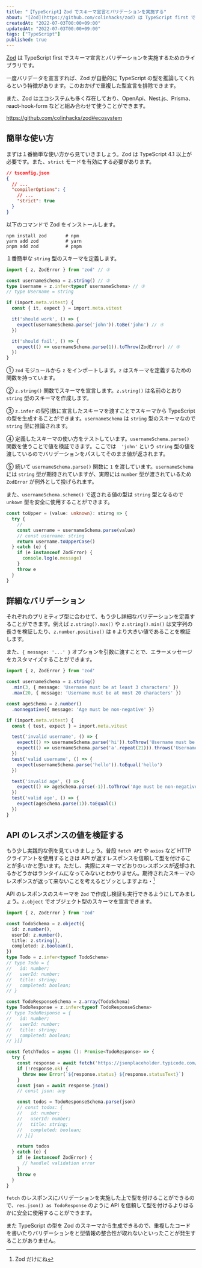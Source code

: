 ```yaml
---
title: "【TypeScript】Zod でスキーマ宣言とバリデーションを実施する"
about: "[Zod](https://github.com/colinhacks/zod) は TypeScript first でスキーマ宣言とバリデーションを実施するためのライブラリです。  一度バリデータを宣言すれば、Zod が自動的に TypeScript の型を推論してくれるという特徴があります。このおかげで重複した型宣言を排除できます。  また、Zod はエコシステムも多く存在しており、OpenApi、Nest.js、Prisma、react-hook-form などと組み合わせて使うことができます。"
createdAt: "2022-07-03T00:00+09:00"
updatedAt: "2022-07-03T00:00+09:00"
tags: ["TypeScript"]
published: true
---
```

[Zod](https://github.com/colinhacks/zod) は TypeScript first でスキーマ宣言とバリデーションを実施するためのライブラリです。

一度バリデータを宣言すれば、Zod が自動的に TypeScript の型を推論してくれるという特徴があります。このおかげで重複した型宣言を排除できます。

また、Zod はエコシステムも多く存在しており、OpenApi、Nest.js、Prisma、react-hook-form などと組み合わせて使うことができます。

https://github.com/colinhacks/zod#ecosystem

## 簡単な使い方

まずは１番簡単な使い方から見ていきましょう。Zod は TypeScript 4.1 以上が必要です。また、`strict` モードを有効にする必要があります。

```json
// tsconfig.json
{
  // ...
  "compilerOptions": {
    // ...
    "strict": true
  }
}
```

以下のコマンドで Zod をインストールします。

```
npm install zod       # npm
yarn add zod          # yarn
pnpm add zod          # pnpm
```

１番簡単な `string` 型のスキーマを定義します。

```ts
import { z, ZodError } from 'zod' // ①

const usernameSchema = z.string() // ②
type Username = z.infer<typeof usernameSchema> // ③
// type Username = string

if (import.meta.vitest) {
  const { it, expect } = import.meta.vitest

  it('should work', () => {
    expect(usernameSchema.parse('john')).toBe('john') // ④
  })

  it('should fail', () => {
    expect(() => usernameSchema.parse(1)).toThrow(ZodError) // ⑤
  })
}
```

① `zod` モジュールから `z` をインポートします。`z` はスキーマを定義するための関数を持っています。

② `z.string()` 関数でスキーマを宣言します。`z.string()` は名前のとおり `string` 型のスキーマを作成します。

③ `z.infer` の型引数に宣言したスキーマを渡すことでスキーマから TypeScript の型を生成することができます。`usernameSchema` は `string` 型のスキーマなので `string` 型に推論されます。

④ 定義したスキーマの使い方をテストしています。`usernameSchema.parse()` 関数を使うことで値を検証できます。ここでは　`'john'` という `string` 型の値を渡しているのでバリデーションをパスしてそのまま値が返されます。

⑤ 続いて `usernameSchema.parse()` 関数に `1` を渡しています。`usernameSchema` には `string` 型が期待されていますが、実際には `number` 型が渡されているため `ZodError` が例外として投げられます。

また、`usernameSchema.scheme()` で返される値の型は `string` 型となるので `unkown` 型を安全に使用することができます。

```ts
const toUpper = (value: unknown): stirng => {
  try {
    // 
    const username = usernameSchema.parse(value) 
    // const username: string
    return username.toUpperCase()
  } catch (e) {
    if (e instanceof ZodError) {
      console.log(e.message)
    }
    throw e
  }
}
```

## 詳細なバリデーション

それぞれのプリミティブ型に合わせて、もう少し詳細なバリデーションを定義することができます。例えば `z.string().max()` や `z.string().min()` は文字列の長さを検証したり、`z.number.positive()` は `0` より大きい値であることを検証します。

また、`{ message: '...' }` オプションを引数に渡すことで、エラーメッセージをカスタマイズすることができます。

```ts
import { z, ZodError } from 'zod'

const usernameSchema = z.string()
  .min(3, { message: 'Username must be at least 3 characters' })
  .max(20, { message: 'Username must be at most 20 characters' })

const ageSchema = z.number()
  .nonnegative({ message: 'Age must be non-negative' })

if (import.meta.vitest) {
  const { test, expect } = import.meta.vitest

  test('invalid username', () => {
    expect(() => usernameSchema.parse('hi')).toThrow('Username must be at least 3 characters')
    expect(() => usernameSchema.parse('a'.repeat(21))).throws('Username must be at most 20 characters')
  })
  test('valid username', () => {
    expect(usernameSchema.parse('hello')).toEqual('hello')
  })

  test('invalid age', () => {
    expect(() => ageSchema.parse(-1)).toThrow('Age must be non-negative')
  })
  test('valid age', () => {
    expect(ageSchema.parse(1)).toEqual(1)
  })
}
```

## API のレスポンスの値を検証する

もう少し実践的な例を見ていきましょう。普段 `fetch API` や `axios` など HTTP クライアントを使用するときは API が返すレスポンスを信頼して型を付けることが多いかと思います。ただし、実際にスキーマどおりのレスポンスが返却されるかどうかはランタイムになってみないとわかりません。期待されたスキーマのレスポンスが返って来ないことを考えるとゾッとしますよね・[^1]

API のレスポンスのスキーマを `Zod` で作成し検証も実行できるようにしてみましょう。`z.object` でオブジェクト型のスキーマを宣言できます。

```ts
import { z, ZodError } from 'zod'

const TodoSchema = z.object({
  id: z.number(),
  userId: z.number(),
  title: z.string(),
  completed: z.boolean(),
})
type Todo = z.infer<typeof TodoSchema>
// type Todo = {
//   id: number;
//   userId: number;
//   title: string;
//   completed: boolean;
// }

const TodoResponseSchema = z.array(TodoSchema)
type TodoResponse = z.infer<typeof TodoResponseSchema>
// type TodoResponse = {
//   id: number;
//   userId: number;
//   title: string;
//   completed: boolean;
// }[]

const fetchTodos = async (): Promise<TodoResponse> => {
  try {
    const response = await fetch('https://jsonplaceholder.typicode.com/todos')
    if (!response.ok) {
      throw new Error(`${response.status} ${response.statusText}`)
    }
    const json = await response.json()
    // const json: any

    const todos = TodoResponseSchema.parse(json)
    // const todos: {
    //   id: number;
    //   userId: number;
    //   title: string;
    //   completed: boolean;
    // }[]

    return todos
  } catch (e) {
    if (e instanceof ZodError) {
      // handlel validation error
    }
    throw e
  }
}
```

`fetch` のレスポンスにバリデーションを実施した上で型を付けることができるので、`res.json() as TodoResponse` のように API を信頼して型を付けるよりはるかに安全に使用することができます。

また TypeScript の型を Zod のスキーマから生成できるので、重複したコードを書いたりバリデーションをと型情報の整合性が取れないといったことが発生することがありません。

[^1]: Zod だけにね

